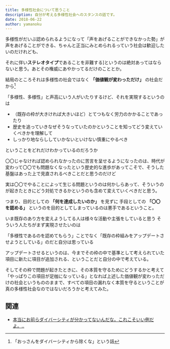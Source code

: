 ```yaml
---
title: 多様性社会について思うこと
description: 自分が考える多様性社会へのスタンスの話です。
date: 2018-06-22
author: yamanoku
---
```


多様性がだいぶ認められるようになって「声をあげることができなかった勢」が声をあげることができる、ちゃんと正当にみとめられるっていう社会は歓迎したいのだけれども、

それに伴い**ステレオタイプ**であることを非難する]というのは絶対あってはならないと思う。あとその権威にあやかってるだけのこととか。

結局のところそれは多様性の社会ではなく **「価値観が変わっただけ」** の社会だから[^1]

「多様性、多様性」と声高にいう人がいたりするけど、それを実現するというのは

- （既存の枠が大きければ大きいほど）とてつもなく労力のかかることであったり
- 歴史を追っていきなぜそうなっていたのかということを知ってどう変えていくべきかを理解して
- しっかり地ならししていかないといけない慎重にやるべき

ということをどれだけわかっているのだろうか

〇〇じゃなければ認められなかったのに苦言を呈せるようになったのは、時代が変わって〇〇でも問題なくなったという歴史的な進歩があってこそで、そうした基盤はあった上で見直されるべきことだと思うのだけど

実は〇〇でやることによって生じる問題というのは何かしらあって、そういうのが起きたときにどう対処できるかというのも含めて変えていくべきだと思う。

つまり、目的としての **「何を達成したいのか」** を見ずに
手段としての **「〇〇を認める」** というのを目的としてしまっているのは悪手であるということ。

いま既存のあり方を変えようしてる人は様々な活動や主張をしていると思う
そういう人たちがまず実現させたいのは

「多様性であるのを認めてもらう」ことでなく「既存の枠組みをアップデートさせようとしている」のだと自分は思っている

アップデートさせるというのは、今までその枠の中で基準として考えられていた項目に新たに項目が追加される、ということだと自分の中で考えている。

そしてその枠で問題が起きたときに、その本質を守るためにどうするかと考えて「やっぱりこの項目が足枷になっている」となれば上述した価値観が変わっただけの社会というもののままで、すべての項目の漏れなく本質を守るということが真の多様性社会なのではないだろうかと考えてみた。

## 関連
- [本当にお前らダイバーシティが分かってないんだな。これこそいい例だよ。..](https://anond.hatelabo.jp/20181205222003)

[^1]:「おっさんをダイバーシティから除くな」という話
